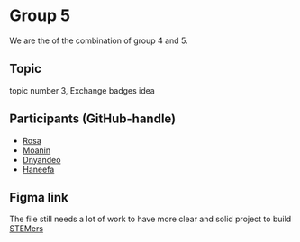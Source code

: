# Group 5

We are the of the combination of group 4 and 5.

## Topic

topic number 3, Exchange badges idea

## Participants (GitHub-handle)

- [Rosa](https://github.com/RosaMoran)
- [Moanin](https://github.com/Moamin-AbuEwaida)
- [Dnyandeo](https://github.com/Dnyandeo33)
- [Haneefa](https://github.com/Haneefa-Shaik)

## Figma link

The file still needs a lot of work to have more clear and solid project to build
[STEMers](https://www.figma.com/file/02tg8NzR0SkHxP72H42maI/Stemers?node-id=0%3A1)
